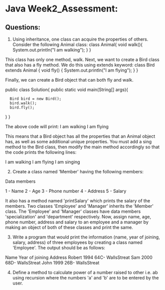 # Java Week2_Assessment:

## Questions:

1. Using inheritance, one class can acquire the properties of others. Consider the following Animal class:
class Animal{
    void walk(){
        System.out.println("I am walking");
    }
}


This class has only one method, walk. Next, we want to create a Bird class that also has a fly method. We do this using extends keyword:
class Bird extends Animal {
    void fly() {
        System.out.println("I am flying");
    }
}


Finally, we can create a Bird object that can both fly and walk.

public class Solution{
   public static void main(String[] args){

      Bird bird = new Bird();
      bird.walk();
      bird.fly();
   }
}


The above code will print:
I am walking
I am flying

This means that a Bird object has all the properties that an Animal object has, as well as some additional unique properties.
You must add a sing method to the Bird class, then modify the main method accordingly so that the code prints the following lines:

I am walking
I am flying I am singing

2.  Create a class named 'Member' having the following members:

Data members

1 - Name
2 - Age
3 - Phone number
4 - Address
5 - Salary

It also has a method named 'printSalary' which prints the salary of the members.
Two classes 'Employee' and 'Manager' inherits the 'Member' class. The 'Employee' and 'Manager' classes have data members 'specialization' and 'department' respectively. Now, assign name, age, phone number, address and salary to an employee and a manager by making an object of both of these classes and print the same.

3. Write a program that would print the information (name, year of joining, salary, address) of three employees by creating a class named 'Employee'. The output should be as follows:

Name        Year of joining              Address
Robert           1994                64C- WallsStreat
Sam              2000                68D- WallsStreat
John             1999                26B- WallsStreat


4. Define a method to calculate power of a number raised to other i.e. ab using recursion where the numbers 'a' and 'b' are to be entered by the user.


